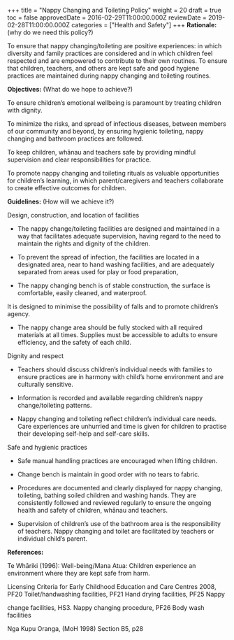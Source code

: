 +++
title = "Nappy Changing and Toileting Policy"
weight = 20
draft = true
toc = false
approvedDate = 2016-02-29T11:00:00.000Z
reviewDate = 2019-02-28T11:00:00.000Z
categories = ["Health and Safety"]
+++
**Rationale:** (why do we need this policy?)

To ensure that nappy changing/toileting are positive experiences: in which diversity and family practices are considered and in which children feel respected and are empowered to contribute to their own routines. To ensure that children, teachers, and others are kept safe and good hygiene practices are maintained during nappy changing and toileting routines.

**Objectives:** (What do we hope to achieve?)

To ensure children’s emotional wellbeing is paramount by treating children with dignity.

To minimize the risks, and spread of infectious diseases, between members of our community and beyond, by ensuring hygienic toileting, nappy changing and bathroom practices are followed.

To keep children, whānau and teachers safe by providing mindful supervision and clear responsibilities for practice.

To promote nappy changing and toileting rituals as valuable opportunities for children’s learning, in which parent/caregivers and teachers collaborate to create effective outcomes for children.

**Guidelines:** (How will we achieve it?)

Design, construction, and location of facilities

* The nappy change/toileting facilities are designed and maintained in a way that facilitates adequate supervision, having regard to the need to maintain the rights and dignity of the children.

* To prevent the spread of infection, the facilities are located in a designated area, near to hand washing facilities, and are adequately separated from areas used for play or food preparation,

* The nappy changing bench is of stable construction, the surface is comfortable, easily cleaned, and waterproof.

It is designed to minimise the possibility of falls and to promote children’s agency.

* The nappy change area should be fully stocked with all required materials at all times. Supplies must be accessible to adults to ensure efficiency, and the safety of each child.

Dignity and respect

* Teachers should discuss children’s individual needs with families to ensure practices are in harmony with child’s home environment and are culturally sensitive.

* Information is recorded and available regarding children’s nappy change/toileting patterns.

* Nappy changing and toileting reflect children’s individual care needs. Care experiences are unhurried and time is given for children to practise their developing self-help and self-care skills.

Safe and hygienic practices

* Safe manual handling practices are encouraged when lifting children.

* Change bench is maintain in good order with no tears to fabric.

* Procedures are documented and clearly displayed for nappy changing, toileting, bathing soiled children and washing hands. They are consistently followed and reviewed regularly to ensure the ongoing health and safety of children, whānau and teachers.

* Supervision of children’s use of the bathroom area is the responsibility of teachers. Nappy changing and toilet are facilitated by teachers or individual child’s parent.

**References:**

Te Whāriki (1996): Well-being/Mana Atua: Children experience an environment where they are kept safe from harm.

Licensing Criteria for Early Childhood Education and Care Centres 2008, PF20 Toilet/handwashing facilities, PF21 Hand drying facilities, PF25 Nappy

change facilities, HS3. Nappy changing procedure, PF26 Body wash facilities

Nga Kupu Oranga, (MoH 1998) Section B5, p28
